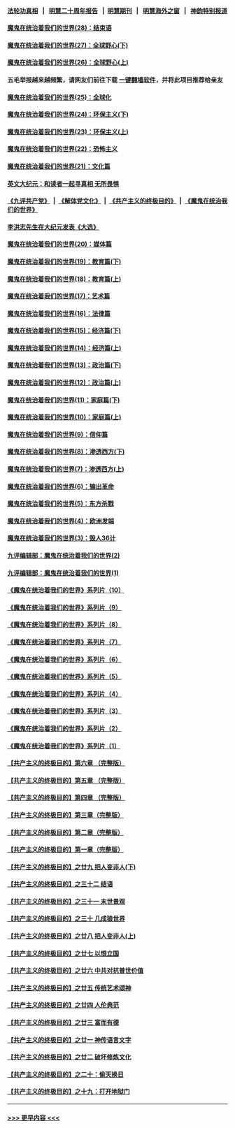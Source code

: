#### [法轮功真相](https://github.com/gfw-breaker/truth/blob/master/README.md?t=0) &nbsp;&nbsp;|&nbsp;&nbsp; [明慧二十周年报告](https://github.com/gfw-breaker/mh-reports/blob/master/README.md?t=0) &nbsp;&nbsp;|&nbsp;&nbsp;[明慧期刊](https://github.com/gfw-breaker/mh-qikan) &nbsp;&nbsp;|&nbsp;&nbsp; [明慧海外之窗](https://github.com/gfw-breaker/mh-news/blob/master/README.md?t=0) &nbsp;&nbsp;|&nbsp;&nbsp; [神韵特别报道](https://github.com/gfw-breaker/mh-news/blob/master/shenyun.md?t=0)
#### [魔鬼在统治着我们的世界(28)：结束语](../pages/nsc422/n10936246.md?t=07201701) 
#### [魔鬼在统治着我们的世界(27)：全球野心(下)](../pages/nsc422/n10928319.md?t=07201701) 
#### [魔鬼在统治着我们的世界(26)：全球野心(上)](../pages/nsc422/n10900318.md?t=07201701) 
#### 五毛举报越来越频繁，请网友们前往下载 [一键翻墙软件](https://github.com/gfw-breaker/ssr-accounts)，并将此项目推荐给亲友
#### [魔鬼在统治着我们的世界(25)：全球化](../pages/nsc422/n10788205.md?t=07201701) 
#### [魔鬼在统治着我们的世界(24)：环保主义(下)](../pages/nsc422/n10695307.md?t=07201701) 
#### [魔鬼在统治着我们的世界(23)：环保主义(上)](../pages/nsc422/n10688613.md?t=07201701) 
#### [魔鬼在统治着我们的世界(22)：恐怖主义](../pages/nsc422/n10614727.md?t=07201701) 
#### [魔鬼在统治着我们的世界(21)：文化篇](../pages/nsc422/n10597706.md?t=07201701) 
#### [英文大纪元：和读者一起寻真相 无所畏惧](../pages/nsc422/n12542027.md?t=07201701) 
#### [《九评共产党》](https://github.com/begood0513/9ping.md/blob/master/README.md) &nbsp;|&nbsp; [《解体党文化》](../../../../jtdwh.md/blob/master/README.md)  &nbsp;|&nbsp; [《共产主义的终极目的》](../../../../gczydzjmd.md/blob/master/README.md) &nbsp;|&nbsp; [《魔鬼在统治我们的世界》](../../../../mgztzwmdsj.md/blob/master/README.md) 
#### [李洪志先生在大纪元发表《大选》](../pages/nsc422/n12534746.md?t=07201701) 
#### [魔鬼在统治着我们的世界(20)：媒体篇](../pages/nsc422/n10586579.md?t=07201701) 
#### [魔鬼在统治着我们的世界(19)：教育篇(下)](../pages/nsc422/n10564808.md?t=07201701) 
#### [魔鬼在统治着我们的世界(18)：教育篇(上)](../pages/nsc422/n10526970.md?t=07201701) 
#### [魔鬼在统治着我们的世界(17)：艺术篇](../pages/nsc422/n10499093.md?t=07201701) 
#### [魔鬼在统治着我们的世界(16)：法律篇](../pages/nsc422/n10485969.md?t=07201701) 
#### [魔鬼在统治着我们的世界(15)：经济篇(下)](../pages/nsc422/n10469975.md?t=07201701) 
#### [魔鬼在统治着我们的世界(14)：经济篇(上)](../pages/nsc422/n10457370.md?t=07201701) 
#### [魔鬼在统治着我们的世界(13)：政治篇(下)](../pages/nsc422/n10448270.md?t=07201701) 
#### [魔鬼在统治着我们的世界(12)：政治篇(上)](../pages/nsc422/n10444576.md?t=07201701) 
#### [魔鬼在统治着我们的世界(11)：家庭篇(下)](../pages/nsc422/n10440961.md?t=07201701) 
#### [魔鬼在统治着我们的世界(10)：家庭篇(上)](../pages/nsc422/n10435448.md?t=07201701) 
#### [魔鬼在统治着我们的世界(9)：信仰篇](../pages/nsc422/n10432159.md?t=07201701) 
#### [魔鬼在统治着我们的世界(8)：渗透西方(下)](../pages/nsc422/n10429603.md?t=07201701) 
#### [魔鬼在统治着我们的世界(7)：渗透西方(上)](../pages/nsc422/n10426013.md?t=07201701) 
#### [魔鬼在统治着我们的世界(6)：输出革命](../pages/nsc422/n10421536.md?t=07201701) 
#### [魔鬼在统治着我们的世界(5)：东方杀戮](../pages/nsc422/n10417707.md?t=07201701) 
#### [魔鬼在统治着我们的世界(4)：欧洲发端](../pages/nsc422/n10414890.md?t=07201701) 
#### [魔鬼在统治着我们的世界(3)：毁人36计](../pages/nsc422/n10411583.md?t=07201701) 
#### [九评编辑部：魔鬼在统治着我们的世界(2)](../pages/nsc422/n10410036.md?t=07201701) 
#### [九评编辑部：魔鬼在统治着我们的世界(1)](../pages/nsc422/n10406825.md?t=07201701) 
#### [《魔鬼在统治着我们的世界》系列片（10）](../pages/nsc422/n12292670.md?t=07201701) 
#### [《魔鬼在统治着我们的世界》系列片（9）](../pages/nsc422/n12290859.md?t=07201701) 
#### [《魔鬼在统治着我们的世界》系列片（8）](../pages/nsc422/n12287445.md?t=07201701) 
#### [《魔鬼在统治着我们的世界》系列片（7）](../pages/nsc422/n12283425.md?t=07201701) 
#### [《魔鬼在统治着我们的世界》系列片（6）](../pages/nsc422/n12282314.md?t=07201701) 
#### [《魔鬼在统治着我们的世界》系列片（5）](../pages/nsc422/n12281419.md?t=07201701) 
#### [《魔鬼在统治着我们的世界》系列片（4）](../pages/nsc422/n12274024.md?t=07201701) 
#### [《魔鬼在统治着我们的世界》系列片（3）](../pages/nsc422/n12271322.md?t=07201701) 
#### [《魔鬼在统治着我们的世界》系列片（2）](../pages/nsc422/n12269049.md?t=07201701) 
#### [《魔鬼在统治着我们的世界》系列片（1）](../pages/nsc422/n12267575.md?t=07201701) 
#### [【共产主义的终极目的】第六章 （完整版）](../pages/nsc422/n11428913.md?t=07201701) 
#### [【共产主义的终极目的】第五章 （完整版）](../pages/nsc422/n11428912.md?t=07201701) 
#### [【共产主义的终极目的】第四章 （完整版）](../pages/nsc422/n11428907.md?t=07201701) 
#### [【共产主义的终极目的】第三章（完整版）](../pages/nsc422/n11428848.md?t=07201701) 
#### [【共产主义的终极目的】第二章（完整版）](../pages/nsc422/n11428831.md?t=07201701) 
#### [【共产主义的终极目的】第一章（完整版）](../pages/nsc422/n11417651.md?t=07201701) 
#### [【共产主义的终极目的】之廿九 把人变非人(下)](../pages/nsc422/n11344140.md?t=07201701) 
#### [【共产主义的终极目的】之三十二 结语](../pages/nsc422/n11360535.md?t=07201701) 
#### [【共产主义的终极目的】之三十一 末世景观](../pages/nsc422/n11351129.md?t=07201701) 
#### [【共产主义的终极目的】之三十 几成狼世界](../pages/nsc422/n11348280.md?t=07201701) 
#### [【共产主义的终极目的】之廿八 把人变非人(上)](../pages/nsc422/n11340492.md?t=07201701) 
#### [【共产主义的终极目的】之廿七 以恨立国](../pages/nsc422/n11336944.md?t=07201701) 
#### [【共产主义的终极目的】之廿六 中共对抗普世价值](../pages/nsc422/n11324785.md?t=07201701) 
#### [【共产主义的终极目的】之廿五 传统艺术颂神](../pages/nsc422/n11296396.md?t=07201701) 
#### [【共产主义的终极目的】之廿四 人伦典范](../pages/nsc422/n11296397.md?t=07201701) 
#### [【共产主义的终极目的】之廿三 富而有德](../pages/nsc422/n11283598.md?t=07201701) 
#### [【共产主义的终极目的】之廿一 神传语言文字](../pages/nsc422/n11263265.md?t=07201701) 
#### [【共产主义的终极目的】之廿二 破坏修炼文化](../pages/nsc422/n11245728.md?t=07201701) 
#### [【共产主义的终极目的】之二十：偷天换日](../pages/nsc422/n11238846.md?t=07201701) 
#### [【共产主义的终极目的】之十九：打开地狱门](../pages/nsc422/n11206376.md?t=07201701) 

----
#### [ >>> 更早内容 <<< ](../indexes/nsc422-earlier.md)
